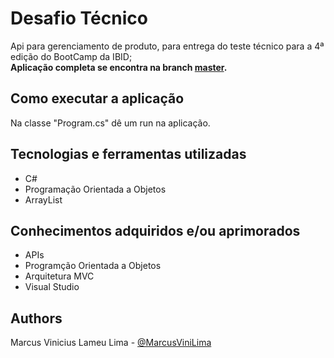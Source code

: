 # Desafio Técnico
  Api para gerenciamento de produto, para entrega do teste técnico para a 4ª edição do BootCamp da IBID;<br>
  **Aplicação completa se encontra na branch [master]().**
  
  ## Como executar a aplicação
  Na classe "Program.cs" dê um run na aplicação.
   
   ## Tecnologias e ferramentas utilizadas
- C#
- Programação Orientada a Objetos
- ArrayList

## Conhecimentos adquiridos e/ou aprimorados
- APIs
- Programção Orientada a Objetos
- Arquitetura MVC
- Visual Studio 

## Authors
Marcus Vinicius Lameu Lima - [@MarcusViniLima](https://github.com/MarcusViniLima)

